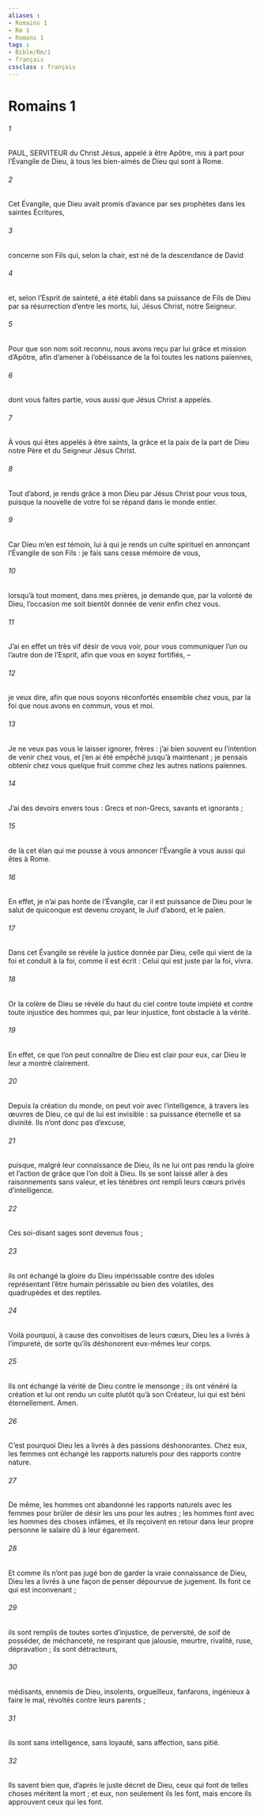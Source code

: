 ```yaml
---
aliases : 
- Romains 1
- Rm 1
- Romans 1
tags : 
- Bible/Rm/1
- français
cssclass : français
---
```


# Romains 1

###### 1
PAUL, SERVITEUR du Christ Jésus,
appelé à être Apôtre,
mis à part pour l’Évangile de Dieu,
à tous les bien-aimés de Dieu qui sont à Rome.
###### 2
Cet Évangile, que Dieu avait promis d’avance
par ses prophètes dans les saintes Écritures,
###### 3
concerne son Fils qui, selon la chair,
est né de la descendance de David
###### 4
et, selon l’Esprit de sainteté,
a été établi dans sa puissance de Fils de Dieu
par sa résurrection d’entre les morts,
lui, Jésus Christ, notre Seigneur.
###### 5
Pour que son nom soit reconnu,
nous avons reçu par lui grâce et mission d’Apôtre,
afin d’amener à l’obéissance de la foi
toutes les nations païennes,
###### 6
dont vous faites partie,
vous aussi que Jésus Christ a appelés.
###### 7
À vous qui êtes appelés à être saints,
la grâce et la paix
de la part de Dieu notre Père
et du Seigneur Jésus Christ.
###### 8
Tout d’abord, je rends grâce à mon Dieu par Jésus Christ pour vous tous, puisque la nouvelle de votre foi se répand dans le monde entier.
###### 9
Car Dieu m’en est témoin, lui à qui je rends un culte spirituel en annonçant l’Évangile de son Fils : je fais sans cesse mémoire de vous,
###### 10
lorsqu’à tout moment, dans mes prières, je demande que, par la volonté de Dieu, l’occasion me soit bientôt donnée de venir enfin chez vous.
###### 11
J’ai en effet un très vif désir de vous voir, pour vous communiquer l’un ou l’autre don de l’Esprit, afin que vous en soyez fortifiés, –
###### 12
je veux dire, afin que nous soyons réconfortés ensemble chez vous, par la foi que nous avons en commun, vous et moi.
###### 13
Je ne veux pas vous le laisser ignorer, frères : j’ai bien souvent eu l’intention de venir chez vous, et j’en ai été empêché jusqu’à maintenant ; je pensais obtenir chez vous quelque fruit comme chez les autres nations païennes.
###### 14
J’ai des devoirs envers tous : Grecs et non-Grecs, savants et ignorants ;
###### 15
de là cet élan qui me pousse à vous annoncer l’Évangile à vous aussi qui êtes à Rome.
###### 16
En effet, je n’ai pas honte de l’Évangile, car il est puissance de Dieu pour le salut de quiconque est devenu croyant, le Juif d’abord, et le païen.
###### 17
Dans cet Évangile se révèle la justice donnée par Dieu, celle qui vient de la foi et conduit à la foi, comme il est écrit : Celui qui est juste par la foi, vivra.
###### 18
Or la colère de Dieu se révèle du haut du ciel contre toute impiété et contre toute injustice des hommes qui, par leur injustice, font obstacle à la vérité.
###### 19
En effet, ce que l’on peut connaître de Dieu est clair pour eux, car Dieu le leur a montré clairement.
###### 20
Depuis la création du monde, on peut voir avec l’intelligence, à travers les œuvres de Dieu, ce qui de lui est invisible : sa puissance éternelle et sa divinité. Ils n’ont donc pas d’excuse,
###### 21
puisque, malgré leur connaissance de Dieu, ils ne lui ont pas rendu la gloire et l’action de grâce que l’on doit à Dieu. Ils se sont laissé aller à des raisonnements sans valeur, et les ténèbres ont rempli leurs cœurs privés d’intelligence.
###### 22
Ces soi-disant sages sont devenus fous ;
###### 23
ils ont échangé la gloire du Dieu impérissable contre des idoles représentant l’être humain périssable ou bien des volatiles, des quadrupèdes et des reptiles.
###### 24
Voilà pourquoi, à cause des convoitises de leurs cœurs, Dieu les a livrés à l’impureté, de sorte qu’ils déshonorent eux-mêmes leur corps.
###### 25
Ils ont échangé la vérité de Dieu contre le mensonge ; ils ont vénéré la création et lui ont rendu un culte plutôt qu’à son Créateur, lui qui est béni éternellement. Amen.
###### 26
C’est pourquoi Dieu les a livrés à des passions déshonorantes. Chez eux, les femmes ont échangé les rapports naturels pour des rapports contre nature.
###### 27
De même, les hommes ont abandonné les rapports naturels avec les femmes pour brûler de désir les uns pour les autres ; les hommes font avec les hommes des choses infâmes, et ils reçoivent en retour dans leur propre personne le salaire dû à leur égarement.
###### 28
Et comme ils n’ont pas jugé bon de garder la vraie connaissance de Dieu, Dieu les a livrés à une façon de penser dépourvue de jugement. Ils font ce qui est inconvenant ;
###### 29
ils sont remplis de toutes sortes d’injustice, de perversité, de soif de posséder, de méchanceté, ne respirant que jalousie, meurtre, rivalité, ruse, dépravation ; ils sont détracteurs,
###### 30
médisants, ennemis de Dieu, insolents, orgueilleux, fanfarons, ingénieux à faire le mal, révoltés contre leurs parents ;
###### 31
ils sont sans intelligence, sans loyauté, sans affection, sans pitié.
###### 32
Ils savent bien que, d’après le juste décret de Dieu, ceux qui font de telles choses méritent la mort ; et eux, non seulement ils les font, mais encore ils approuvent ceux qui les font.
